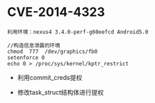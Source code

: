 # CVE-2014-4323 

    利用环境：nexus4 3.4.0-perf-g60eefcd Android5.0
    
    
```
//构造信息泄露的环境
chmod  777  /dev/graphics/fb0
setenforce 0
echo 0 > /proc/sys/kernel/kptr_restrict 
```

* 利用commit_creds提权

* 修改task_struct结构体进行提权



